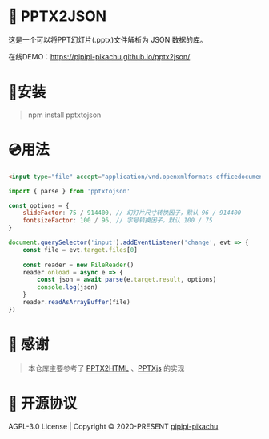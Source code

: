 # 🎨 PPTX2JSON
这是一个可以将PPT幻灯片(.pptx)文件解析为 JSON 数据的库。

在线DEMO：https://pipipi-pikachu.github.io/pptx2json/


# 🔨安装
> npm install pptxtojson

# 💿用法
```html
<input type="file" accept="application/vnd.openxmlformats-officedocument.presentationml.presentation"/>
```

```js
import { parse } from 'pptxtojson'

const options = {
	slideFactor: 75 / 914400, // 幻灯片尺寸转换因子，默认 96 / 914400
	fontsizeFactor: 100 / 96, // 字号转换因子，默认 100 / 75
}

document.querySelector('input').addEventListener('change', evt => {
	const file = evt.target.files[0]
	
	const reader = new FileReader()
	reader.onload = async e => {
		const json = await parse(e.target.result, options)
		console.log(json)
	}
	reader.readAsArrayBuffer(file)
})
```

# 🙏 感谢
> 本仓库主要参考了 [PPTX2HTML](https://github.com/g21589/PPTX2HTML) 、[PPTXjs](https://github.com/meshesha/PPTXjs) 的实现

# 📄 开源协议
AGPL-3.0 License | Copyright © 2020-PRESENT [pipipi-pikachu](https://github.com/pipipi-pikachu)